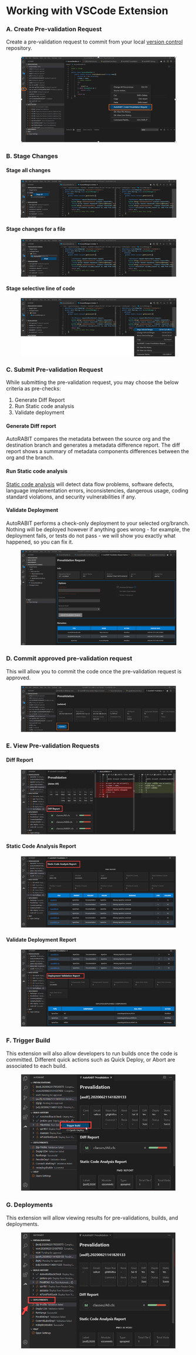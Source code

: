 # Working with VSCode Extension

### A. Create Pre-validation Request

Create a pre-validation request to commit from your local [version control](https://www.autorabit.com/7-tips-for-salesforce-version-control-integration/) repository.

<figure><img src="../../../../.gitbook/assets/image (889).png" alt=""><figcaption></figcaption></figure>

### B. Stage Changes

#### Stage all changes

<figure><img src="../../../../.gitbook/assets/image (890).png" alt=""><figcaption></figcaption></figure>

#### Stage changes for a file

<figure><img src="../../../../.gitbook/assets/image (891).png" alt=""><figcaption></figcaption></figure>

#### Stage selective line of code

<figure><img src="../../../../.gitbook/assets/image (892).png" alt=""><figcaption></figcaption></figure>

### C. Submit Pre-validation Request

While submitting the pre-validation request, you may choose the below criteria as pre-checks:

1. Generate Diff Report
2. Run Static code analysis
3. Validate deployment

#### Generate Diff report

AutoRABIT compares the metadata between the source org and the destination branch and generates a metadata difference report. The diff report shows a summary of metadata components differences between the org and the branch.

#### Run Static code analysis

[Static code analysis](https://www.codescan.io/blog/what-is-salesforce-static-code-analysis/) will detect data flow problems, software defects, language implementation errors, inconsistencies, dangerous usage, coding standard violations, and security vulnerabilities if any.

#### Validate Deployment

AutoRABIT performs a check-only deployment to your selected org/branch. Nothing will be deployed however if anything goes wrong - for example, the deployment fails, or tests do not pass - we will show you exactly what happened, so you can fix it.

<figure><img src="../../../../.gitbook/assets/image (893).png" alt=""><figcaption></figcaption></figure>

### D. Commit approved pre-validation request

This will allow you to commit the code once the pre-validation request is approved.

<figure><img src="../../../../.gitbook/assets/image (894).png" alt=""><figcaption></figcaption></figure>

### E. View Pre-validation Requests

#### Diff Report

<figure><img src="../../../../.gitbook/assets/image (895).png" alt=""><figcaption></figcaption></figure>

#### Static Code Analysis Report

<figure><img src="../../../../.gitbook/assets/image (896).png" alt=""><figcaption></figcaption></figure>

#### Validate Deployment Report

<figure><img src="../../../../.gitbook/assets/image (897).png" alt=""><figcaption></figcaption></figure>

### F. Trigger Build

This extension will also allow developers to run builds once the code is committed. Different quick actions such as Quick Deploy, or Abort are associated to each build.

<figure><img src="../../../../.gitbook/assets/image (898).png" alt="" width="563"><figcaption></figcaption></figure>

### G. Deployments

This extension will allow viewing results for pre-validations, builds, and deployments.

<figure><img src="../../../../.gitbook/assets/image (899).png" alt="" width="563"><figcaption></figcaption></figure>
